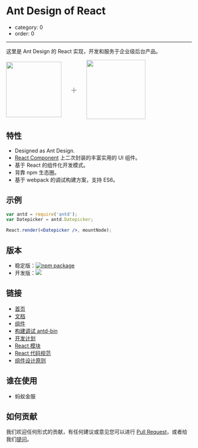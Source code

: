 # Ant Design of React

- category: 0
- order: 0

---

这里是 Ant Design 的 React 实现，开发和服务于企业级后台产品。

<div class="pic-plus">
  <img width="150" src="https://t.alipayobjects.com/images/rmsweb/T11aVgXc4eXXXXXXXX.svg">
  <span>+</span>
  <img width="160" src="https://t.alipayobjects.com/images/rmsweb/T16xRhXkxbXXXXXXXX.svg">
</div>
<style>
.pic-plus > * {
  display: inline-block!important;
  vertical-align: middle;
}
.pic-plus span {
  font-size: 30px;
  color: #aaa;
  margin: 0 20px;
}
</style>


## 特性

- Designed as Ant Design.
- [React Component](http://react-component.github.io/badgeboard/) 上二次封装的丰富实用的 UI 组件。
- 基于 React 的组件化开发模式。
- 背靠 npm 生态圈。
- 基于 webpack 的调试构建方案，支持 ES6。

## 示例

```jsx
var antd = require('antd');
var Datepicker = antd.Datepicker;

React.render(<Datepicker />, mountNode);
```

## 版本

- 稳定版：[![npm package](http://img.shields.io/npm/v/antd.svg?style=flat-square)](https://www.npmjs.org/package/antd)
- 开发版：[![](https://cnpmjs.org/badge/v/antd.svg?&tag=beta&subject=npm)](https://www.npmjs.org/package/antd)

## 链接

- [首页](http://ant.design/)
- [文档](http://ant.design/docs/introduce)
- [组件](http://ant.design/components/)
- [构建调试 antd-bin](https://github.com/ant-design/antd-bin)
- [开发计划](https://github.com/ant-design/ant-design/issues/9)
- [React 模块](http://react-component.github.io/)
- [React 代码规范](https://github.com/react-component/react-component.github.io/blob/master/docs/zh-cn/component-code-style.md)
- [组件设计原则](https://github.com/react-component/react-component.github.io/blob/master/docs/zh-cn/component-design.md)

## 谁在使用

- 蚂蚁金服

## 如何贡献

我们欢迎任何形式的贡献，有任何建议或意见您可以进行 [Pull Request](https://github.com/ant-design/ant-design/pulls)，或者给我们[提问](https://github.com/ant-design/ant-design/issues)。
